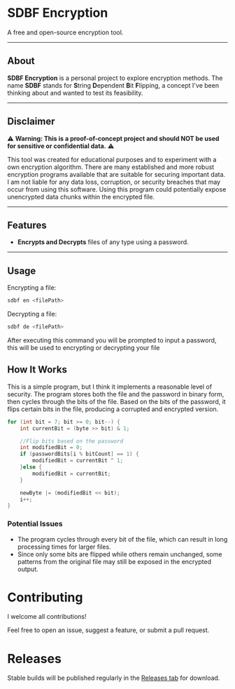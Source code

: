 # SDBF Encryption

A free and open-source encryption tool.

---

## About

**SDBF Encryption** is a personal project to explore encryption methods. The name **SDBF** stands for **S**tring **D**ependent **B**it **F**lipping, a concept I've been thinking about and wanted to test its feasibility.

---

## Disclaimer

⚠️ **Warning: This is a proof-of-concept project and should NOT be used for sensitive or confidential data.** ⚠️

This tool was created for educational purposes and to experiment with a own encryption algorithm. There are many established and more robust encryption programs available that are suitable for securing important data. I am not liable for any data loss, corruption, or security breaches that may occur from using this software. Using this program could potentially expose unencrypted data chunks within the encrypted file.

---

## Features

* **Encrypts and Decrypts** files of any type using a password.

---

## Usage

Encrypting a file:
```bash
sdbf en <filePath>
```

Decrypting a file:
```bash
sdbf de <filePath>
```

After executing this command you will be prompted to input a password, this will be used to encrypting or decrypting your file

## How It Works

This is a simple program, but I think it implements a reasonable level of security. The program stores both the file and the password in binary form, then cycles through the bits of the file. Based on the bits of the password, it flips certain bits in the file, producing a corrupted and encrypted version.

```c
for (int bit = 7; bit >= 0; bit--) {
    int currentBit = (byte >> bit) & 1;

    //Flip bits based on the password
    int modifiedBit = 0;
    if (passwordBits[i % bitCount] == 1) {
        modifiedBit = currentBit ^ 1;
    }else {
        modifiedBit = currentBit;
    }

    newByte |= (modifiedBit << bit);
    i++;
}
```

### Potential Issues

* The program cycles through every bit of the file, which can result in long processing times for larger files.
* Since only some bits are flipped while others remain unchanged, some patterns from the original file may still be exposed in the encrypted output.

# Contributing

I welcome all contributions!

Feel free to open an issue, suggest a feature, or submit a pull request.

# Releases

Stable builds will be published regularly in the [Releases tab](https://github.com/Stoniye/SDBF-Encryption/releases) for download.
